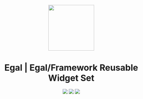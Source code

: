 <p align="center"><img src="https://raw.githubusercontent.com/egal/art/main/logo.svg" height="150"></p>
<h1 align="center">Egal | Egal/Framework Reusable Widget Set</h1>
<p align="center">
<a href="https://www.npmjs.com/package/@egalteam/widget-library"><img src="https://badge.fury.io/js/%40egalteam%2Fwidget-library.svg"></a>
<a href="https://www.npmjs.com/package/@egalteam/widget-library"><img src="https://img.shields.io/npm/dt/@egalteam/widget-library"></a>
<a href="https://www.npmjs.com/package/@egalteam/widget-library"><img src="https://img.shields.io/npm/l/@egalteam/widget-library"></a>
</p>
